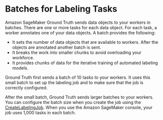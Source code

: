 # Batches for Labeling Tasks<a name="sms-batching"></a>

Amazon SageMaker Ground Truth sends data objects to your workers in batches\. There are one or more tasks for each data object\. For each task, a worker annotates one of your data objects\. A batch provides the following:
+ It sets the number of data objects that are available to workers\. After the objects are annotated another batch is sent\.
+ It breaks the work into smaller chunks to avoid overloading your workforce\.
+ It provides chunks of data for the iterative training of automated labeling models\.

Ground Truth first sends a batch of 10 tasks to your workers\. It uses this small batch to set up the labeling job and to make sure that the job is correctly configured\.

After the small batch, Ground Truth sends larger batches to your workers\. You can configure the batch size when you create the job using the [CreateLabelingJob](API_CreateLabelingJob.md)\. When you use the Amazon SageMaker console, your job uses 1,000 tasks in each batch\.